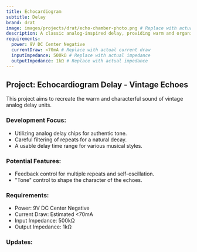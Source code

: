 ```yaml
---
title: Echocardiogram
subtitle: Delay
brand: drat
image: images/projects/drat/echo-chamber-photo.png # Replace with actual image
description: A classic analog-inspired delay, providing warm and organic repeats with a vintage character.
requirements:
  power: 9V DC Center Negative
  currentDraw: <70mA # Replace with actual current draw
  inputImpedance: 500kΩ # Replace with actual impedance
  outputImpedance: 1kΩ # Replace with actual impedance
---
```


## Project: Echocardiogram Delay - Vintage Echoes

This project aims to recreate the warm and characterful sound of vintage analog delay units.

### Development Focus:

- Utilizing analog delay chips for authentic tone.
- Careful filtering of repeats for a natural decay.
- A usable delay time range for various musical styles.

### Potential Features:

- Feedback control for multiple repeats and self-oscillation.
- "Tone" control to shape the character of the echoes.

### Requirements:
- Power: 9V DC Center Negative
- Current Draw: Estimated <70mA
- Input Impedance: 500kΩ
- Output Impedance: 1kΩ

### Updates:
